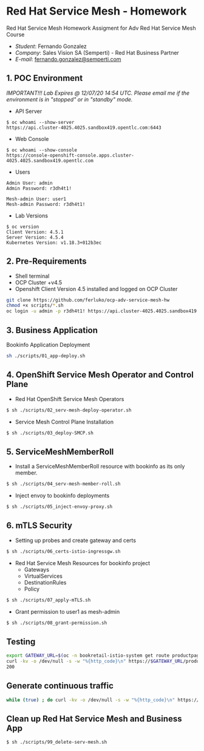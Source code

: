 # Red Hat Service Mesh - Homework

Red Hat Service Mesh Homework Assigment for Adv Red Hat Service Mesh Course

* *Student*: Fernando Gonzalez
* *Company*: Sales Vision SA (Semperti) - Red Hat Business Partner
* *E-mail*: <fernando.gonzalez@semperti.com>

## 1. POC Environment

*IMPORTANT!!! Lab Expires @ 12/07/20 14:54 UTC. Please email me if the environment is in "stopped" or  in "standby" mode.*

* API Server

```
$ oc whoami --show-server
https://api.cluster-4025.4025.sandbox419.opentlc.com:6443
```

* Web Console

```
$ oc whoami --show-console
https://console-openshift-console.apps.cluster-4025.4025.sandbox419.opentlc.com
```

* Users

```
Admin User: admin
Admin Password: r3dh4t1!

Mesh-admin User: user1
Mesh-admin Password: r3dh4t1!
```

* Lab Versions

```
$ oc version             
Client Version: 4.5.1
Server Version: 4.5.4
Kubernetes Version: v1.18.3+012b3ec
```

## 2. Pre-Requirements

- Shell terminal
- OCP Cluster +v4.5
- Openshift Client Version 4.5 installed and logged on OCP Cluster

```bash
git clone https://github.com/ferluko/ocp-adv-service-mesh-hw
chmod +x scripts/*.sh
oc login -u admin -p r3dh4t1! https://api.cluster-4025.4025.sandbox419.opentlc.com:6443
```

## 3. Business Application

Bookinfo Application Deployment

```bash
sh ./scripts/01_app-deploy.sh
```

## 4. OpenShift Service Mesh Operator and Control Plane

* Red Hat OpenShift Service Mesh Operators

```bash
$ sh ./scripts/02_serv-mesh-deploy-operator.sh
```
* Service Mesh Control Plane Installation

```bash
$ sh ./scripts/03_deploy-SMCP.sh
```

## 5. ServiceMeshMemberRoll

* Install a ServiceMeshMemberRoll resource with bookinfo as its only member.

```bash
$ sh ./scripts/04_serv-mesh-member-roll.sh
```

* Inject envoy to bookinfo deployments

```bash
$ sh ./scripts/05_inject-envoy-proxy.sh
```

## 6. mTLS Security

* Setting up probes and create gateway and certs

```bash
$ sh ./scripts/06_certs-istio-ingressgw.sh
```
* Red Hat Service Mesh Resources for bookinfo project
  * Gateways
  * VirtualServices
  * DestinationRules
  * Policy

```bash
$ sh ./scripts/07_apply-mTLS.sh
```

* Grant permission to user1 as mesh-admin

```bash
$ sh ./scripts/08_grant-permission.sh
```

## Testing

```bash
export GATEWAY_URL=$(oc -n bookretail-istio-system get route productpage-gateway -o jsonpath='{.spec.host}')
curl -kv -o /dev/null -s -w "%{http_code}\n" https://$GATEWAY_URL/productpage
200
```

## Generate continuous traffic

```bash
while (true) ; do curl -kv -o /dev/null -s -w "%{http_code}\n" https://$GATEWAY_URL/productpage ; sleep .1 ; done
```

## Clean up Red Hat Service Mesh and Business App
```bash
$ sh ./scripts/99_delete-serv-mesh.sh
```
